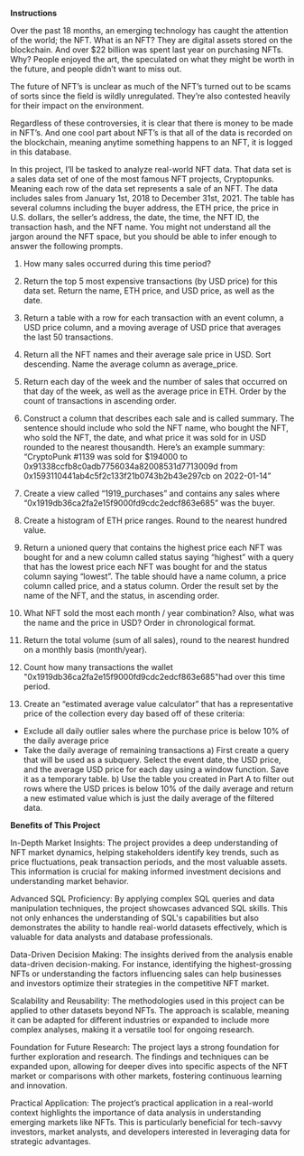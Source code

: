 **Instructions**

Over the past 18 months, an emerging technology has caught the attention of the world; the NFT. What is an NFT? They are digital assets stored on the blockchain. And over $22 billion was spent last year on purchasing NFTs. Why? People enjoyed the art, the speculated on what they might be worth in the future, and people didn’t want to miss out. 
 
The future of NFT’s is unclear as much of the NFT’s turned out to be scams of sorts since the field is wildly unregulated. They’re also contested heavily for their impact on the environment.
 
Regardless of these controversies, it is clear that there is money to be made in NFT’s. And one cool part about NFT’s is that all of the data is recorded on the blockchain, meaning anytime something happens to an NFT, it is logged in this database. 
 
In this project, I’ll be tasked to analyze real-world NFT data. 
That data set is a sales data set of one of the most famous NFT projects, Cryptopunks. Meaning each row of the data set represents a sale of an NFT. The data includes sales from January 1st, 2018 to December 31st, 2021. The table has several columns including the buyer address, the ETH price, the price in U.S. dollars, the seller’s address, the date, the time, the NFT ID, the transaction hash, and the NFT name.
You might not understand all the jargon around the NFT space, but you should be able to infer enough to answer the following prompts.
 
1. How many sales occurred during this time period? 

2. Return the top 5 most expensive transactions (by USD price) for this data set. Return the name, ETH price, and USD price, as well as the date.

3. Return a table with a row for each transaction with an event column, a USD price column, and a moving average of USD price that averages the last 50 transactions.

4. Return all the NFT names and their average sale price in USD. Sort descending. Name the average column as average_price.

5. Return each day of the week and the number of sales that occurred on that day of the week, as well as the average price in ETH. Order by the count of transactions in ascending order.

6. Construct a column that describes each sale and is called summary. The sentence should include who sold the NFT name, who bought the NFT, who sold the NFT, the date, and what price it was sold for in USD rounded to the nearest thousandth.
 Here’s an example summary:
 “CryptoPunk #1139 was sold for $194000 to 0x91338ccfb8c0adb7756034a82008531d7713009d from 0x1593110441ab4c5f2c133f21b0743b2b43e297cb on 2022-01-14”

7. Create a view called “1919_purchases” and contains any sales where “0x1919db36ca2fa2e15f9000fd9cdc2edcf863e685” was the buyer.

8. Create a histogram of ETH price ranges. Round to the nearest hundred value. 

9. Return a unioned query that contains the highest price each NFT was bought for and a new column called status saying “highest” with a query that has the lowest price each NFT was bought for and the status column saying “lowest”. The table should have a name column, a price column called price, and a status column. Order the result set by the name of the NFT, and the status, in ascending order. 

10. What NFT sold the most each month / year combination? Also, what was the name and the price in USD? Order in chronological format. 

11. Return the total volume (sum of all sales), round to the nearest hundred on a monthly basis (month/year).

12. Count how many transactions the wallet "0x1919db36ca2fa2e15f9000fd9cdc2edcf863e685"had over this time period.

13. Create an “estimated average value calculator” that has a representative price of the collection every day based off of these criteria:
 - Exclude all daily outlier sales where the purchase price is below 10% of the daily average price
 - Take the daily average of remaining transactions
 a) First create a query that will be used as a subquery. Select the event date, the USD price, and the average USD price for each day using a window function. Save it as a temporary table.
 b) Use the table you created in Part A to filter out rows where the USD prices is below 10% of the daily average and return a new estimated value which is just the daily average of the filtered data.

**Benefits of This Project**

In-Depth Market Insights:
The project provides a deep understanding of NFT market dynamics, helping stakeholders identify key trends, such as price fluctuations, peak transaction periods, and the most valuable assets. This information is crucial for making informed investment decisions and understanding market behavior.

Advanced SQL Proficiency:
By applying complex SQL queries and data manipulation techniques, the project showcases advanced SQL skills. This not only enhances the understanding of SQL's capabilities but also demonstrates the ability to handle real-world datasets effectively, which is valuable for data analysts and database professionals.

Data-Driven Decision Making:
The insights derived from the analysis enable data-driven decision-making. For instance, identifying the highest-grossing NFTs or understanding the factors influencing sales can help businesses and investors optimize their strategies in the competitive NFT market.

Scalability and Reusability:
The methodologies used in this project can be applied to other datasets beyond NFTs. The approach is scalable, meaning it can be adapted for different industries or expanded to include more complex analyses, making it a versatile tool for ongoing research.

Foundation for Future Research:
The project lays a strong foundation for further exploration and research. The findings and techniques can be expanded upon, allowing for deeper dives into specific aspects of the NFT market or comparisons with other markets, fostering continuous learning and innovation.

Practical Application:
The project’s practical application in a real-world context highlights the importance of data analysis in understanding emerging markets like NFTs. This is particularly beneficial for tech-savvy investors, market analysts, and developers interested in leveraging data for strategic advantages.
